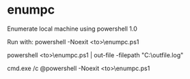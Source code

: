 enumpc
======

Enumerate local machine using powershell 1.0

Run with:
 powershell -Noexit <path>\<to>\enumpc.ps1
 
 powershell <path>\<to>\enumpc.ps1 | out-file -filepath "C:\outfile.log"
 
 cmd.exe /c @powershell -Noexit <path>\<to>\enumpc.ps1
